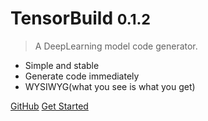 <!-- ![logo](_media/icon.svg) -->

# TensorBuild <small>0.1.2</small>

> A DeepLearning model code generator.

- Simple and stable
- Generate code immediately
- WYSIWYG(what you see is what you get)

[GitHub](https://github.com/AaronLeong/TensorBuild)
[Get Started](#getting-started)

